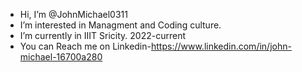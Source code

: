 -  Hi, I’m @JohnMichael0311
-  I’m interested in Managment and Coding culture.
-  I’m currently in IIIT Sricity. 2022-current
-  You can Reach me on Linkedin-https://www.linkedin.com/in/john-michael-16700a280

<!---
JohnMichael0311/JohnMichael0311 is a ✨ special ✨ repository because its `README.md` (this file) appears on your GitHub profile.
You can click the Preview link to take a look at your changes.
--->

